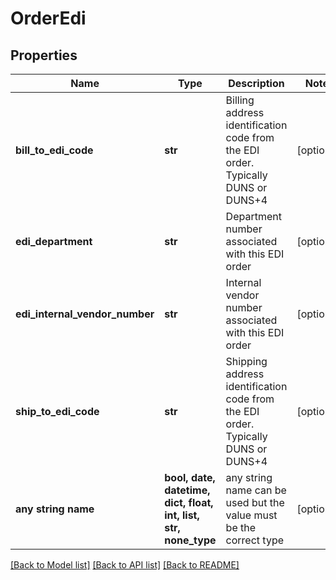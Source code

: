 # OrderEdi


## Properties
Name | Type | Description | Notes
------------ | ------------- | ------------- | -------------
**bill_to_edi_code** | **str** | Billing address identification code from the EDI order.  Typically DUNS or DUNS+4 | [optional] 
**edi_department** | **str** | Department number associated with this EDI order | [optional] 
**edi_internal_vendor_number** | **str** | Internal vendor number associated with this EDI order | [optional] 
**ship_to_edi_code** | **str** | Shipping address identification code from the EDI order.  Typically DUNS or DUNS+4 | [optional] 
**any string name** | **bool, date, datetime, dict, float, int, list, str, none_type** | any string name can be used but the value must be the correct type | [optional]

[[Back to Model list]](../README.md#documentation-for-models) [[Back to API list]](../README.md#documentation-for-api-endpoints) [[Back to README]](../README.md)


